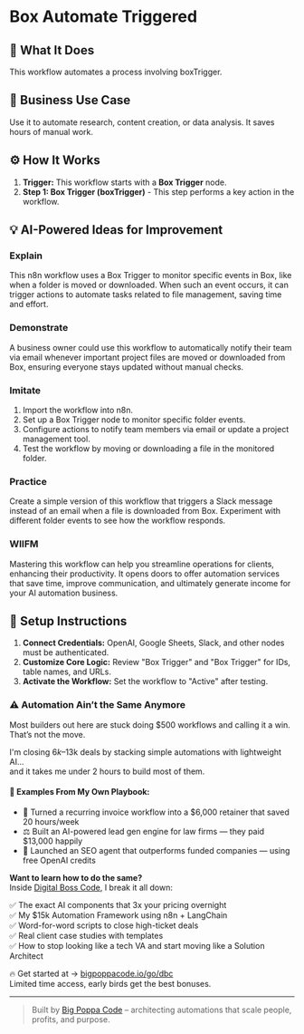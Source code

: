 # Box Automate Triggered

## 🚀 What It Does
This workflow automates a process involving boxTrigger.

## 💼 Business Use Case
Use it to automate research, content creation, or data analysis. It saves hours of manual work.

## ⚙️ How It Works
1.  **Trigger:** This workflow starts with a **Box Trigger** node.
2. **Step 1: Box Trigger (boxTrigger)** - This step performs a key action in the workflow.

## 💡 AI-Powered Ideas for Improvement
### Explain
This n8n workflow uses a Box Trigger to monitor specific events in Box, like when a folder is moved or downloaded. When such an event occurs, it can trigger actions to automate tasks related to file management, saving time and effort.

### Demonstrate
A business owner could use this workflow to automatically notify their team via email whenever important project files are moved or downloaded from Box, ensuring everyone stays updated without manual checks.

### Imitate
1. Import the workflow into n8n.
2. Set up a Box Trigger node to monitor specific folder events.
3. Configure actions to notify team members via email or update a project management tool.
4. Test the workflow by moving or downloading a file in the monitored folder.

### Practice
Create a simple version of this workflow that triggers a Slack message instead of an email when a file is downloaded from Box. Experiment with different folder events to see how the workflow responds.

### WIIFM
Mastering this workflow can help you streamline operations for clients, enhancing their productivity. It opens doors to offer automation services that save time, improve communication, and ultimately generate income for your AI automation business.

## 🔧 Setup Instructions
1. **Connect Credentials:** OpenAI, Google Sheets, Slack, and other nodes must be authenticated.
2. **Customize Core Logic:** Review "Box Trigger" and "Box Trigger" for IDs, table names, and URLs.
3. **Activate the Workflow:** Set the workflow to "Active" after testing.

### ⚠️ Automation Ain’t the Same Anymore

Most builders out here are stuck doing $500 workflows and calling it a win.  
That’s not the move.  

I'm closing $6k–$13k deals by stacking simple automations with lightweight AI...  
and it takes me under 2 hours to build most of them.

#### 🧠 Examples From My Own Playbook:
- 🔁 Turned a recurring invoice workflow into a $6,000 retainer that saved 20 hours/week  
- ⚖️ Built an AI-powered lead gen engine for law firms — they paid $13,000 happily  
- 🚀 Launched an SEO agent that outperforms funded companies — using free OpenAI credits  

**Want to learn how to do the same?**  
Inside [Digital Boss Code](https://bigpoppacode.io/go/dbc), I break it all down:

✅ The exact AI components that 3x your pricing overnight  
✅ My $15k Automation Framework using n8n + LangChain  
✅ Word-for-word scripts to close high-ticket deals  
✅ Real client case studies with templates  
✅ How to stop looking like a tech VA and start moving like a Solution Architect  

🔥 Get started at → [bigpoppacode.io/go/dbc](https://bigpoppacode.io/go/dbc)  
Limited time access, early birds get the best bonuses.

---
> Built by [Big Poppa Code](https://bigpoppacode.io) – architecting automations that scale people, profits, and purpose.
